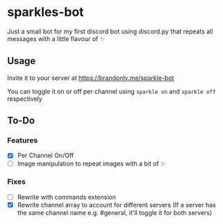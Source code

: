 # sparkles-bot

Just a small bot for my first discord bot using discord.py that repeats all messages with a little flavour of ✨


## Usage
Invite it to your server at https://brandonly.me/sparkle-bot

You can toggle it on or off per channel using `sparkle on` and `sparkle off` respectively 

## To-Do

### Features
- [x] Per Channel On/Off
- [ ] Image manipulation to repeat images with a bit of ✨

### Fixes

- [ ] Rewrite with commands extension
- [x] Rewrite channel array to account for different servers
    (If a server has the same channel name e.g. #general, it'll toggle it for both servers)